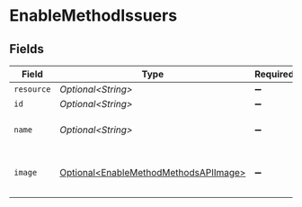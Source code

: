 # EnableMethodIssuers


## Fields

| Field                                                                                            | Type                                                                                             | Required                                                                                         | Description                                                                                      | Example                                                                                          |
| ------------------------------------------------------------------------------------------------ | ------------------------------------------------------------------------------------------------ | ------------------------------------------------------------------------------------------------ | ------------------------------------------------------------------------------------------------ | ------------------------------------------------------------------------------------------------ |
| `resource`                                                                                       | *Optional\<String>*                                                                              | :heavy_minus_sign:                                                                               | N/A                                                                                              |                                                                                                  |
| `id`                                                                                             | *Optional\<String>*                                                                              | :heavy_minus_sign:                                                                               | N/A                                                                                              | ideal_ABNANL2A                                                                                   |
| `name`                                                                                           | *Optional\<String>*                                                                              | :heavy_minus_sign:                                                                               | The full name of the issuer.                                                                     | ING Bank                                                                                         |
| `image`                                                                                          | [Optional\<EnableMethodMethodsAPIImage>](../../models/operations/EnableMethodMethodsAPIImage.md) | :heavy_minus_sign:                                                                               | URLs of images representing the issuer.                                                          |                                                                                                  |